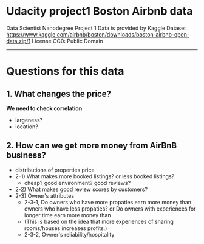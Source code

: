 # Udacity project1 Boston Airbnb data
Data Scientist Nanodegree Project 1
Data is provided by Kaggle Dataset https://www.kaggle.com/airbnb/boston/downloads/boston-airbnb-open-data.zip/1
License CC0: Public Domain

---
# Questions for this data
## 1. What changes the price?
**We need to check correlation**
- largeness?
- location?

## 2. How can we get more money from AirBnB business?
 - distributions of properties price
 - 2-1) What makes more booked listings? or less booked listings?
     - cheap? good environment? good reviews?
 - 2-2) What makes good review scores by customers?
 - 2-3) Owner's attributes
     - 2-3-1, Do owners who have more propaties earn more money than owners who have less propaties? or Do owners with experiences for longer time earn more money than 
      - (This is based on the idea that more experiences of sharing rooms/houses increases profits.)
     - 2-3-2, Owner's reliability/hospitality
